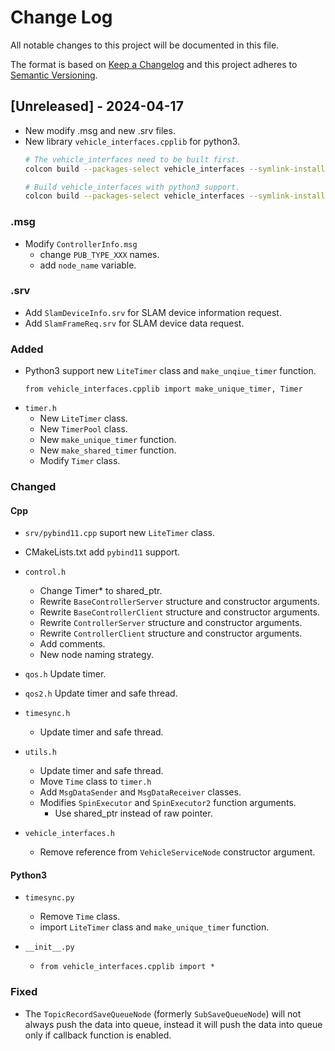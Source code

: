 # Change Log
All notable changes to this project will be documented in this file.

The format is based on [Keep a Changelog](http://keepachangelog.com/)
and this project adheres to [Semantic Versioning](http://semver.org/).

## [Unreleased] - 2024-04-17

- New modify .msg and new .srv files.
- New library `vehicle_interfaces.cpplib` for python3.
    ```bash
    # The vehicle_interfaces need to be built first.
    colcon build --packages-select vehicle_interfaces --symlink-install

    # Build vehicle_interfaces with python3 support.
    colcon build --packages-select vehicle_interfaces --symlink-install --cmake-args -DPYLIB=TRUE
    ```

### .msg
- Modify `ControllerInfo.msg`
    - change `PUB_TYPE_XXX` names.
    - add `node_name` variable.

### .srv
- Add `SlamDeviceInfo.srv` for SLAM device information request.
- Add `SlamFrameReq.srv` for SLAM device data request.

### Added
- Python3 support new `LiteTimer` class and `make_unqiue_timer` function.
    ```python3
    from vehicle_interfaces.cpplib import make_unique_timer, Timer
    ```
- `timer.h`
    - New `LiteTimer` class.
    - New `TimerPool` class.
    - New `make_unique_timer` function.
    - New `make_shared_timer` function.
    - Modify `Timer` class.

### Changed

#### Cpp
- `srv/pybind11.cpp` suport new `LiteTimer` class.
- CMakeLists.txt add `pybind11` support.

- `control.h`
    - Change Timer* to shared_ptr<Timer>.
    - Rewrite `BaseControllerServer` structure and constructor arguments.
    - Rewrite `BaseControllerClient` structure and constructor arguments.
    - Rewrite `ControllerServer` structure and constructor arguments.
    - Rewrite `ControllerClient` structure and constructor arguments.
    - Add comments.
    - New node naming strategy.

- `qos.h` Update timer.
- `qos2.h` Update timer and safe thread.

- `timesync.h`
    - Update timer and safe thread.

- `utils.h`
    - Update timer and safe thread.
    - Move `Time` class to `timer.h`
    - Add `MsgDataSender` and `MsgDataReceiver` classes.
    - Modifies `SpinExecutor` and `SpinExecutor2` function arguments.
        - Use shared_ptr instead of raw pointer.

- `vehicle_interfaces.h`
    - Remove reference from `VehicleServiceNode` constructor argument.

#### Python3
- `timesync.py`
    - Remove `Time` class.
    - import `LiteTimer` class and `make_unique_timer` function.

- `__init__.py`
    - `from vehicle_interfaces.cpplib import *`

### Fixed
- The `TopicRecordSaveQueueNode` (formerly `SubSaveQueueNode`) will not always push the data into queue, instead it will push the data into queue only if callback function is enabled.